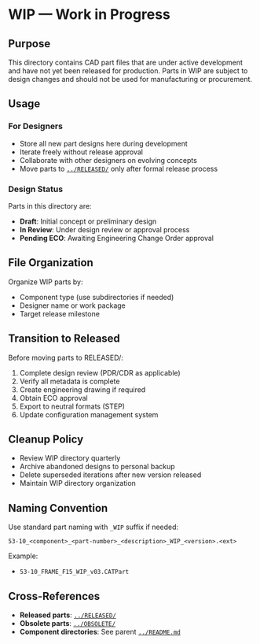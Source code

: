 # WIP — Work in Progress

## Purpose

This directory contains CAD part files that are under active development and have not yet been released for production. Parts in WIP are subject to design changes and should not be used for manufacturing or procurement.

## Usage

### For Designers
- Store all new part designs here during development
- Iterate freely without release approval
- Collaborate with other designers on evolving concepts
- Move parts to [`../RELEASED/`](../RELEASED/) only after formal release process

### Design Status
Parts in this directory are:
- **Draft**: Initial concept or preliminary design
- **In Review**: Under design review or approval process
- **Pending ECO**: Awaiting Engineering Change Order approval

## File Organization

Organize WIP parts by:
- Component type (use subdirectories if needed)
- Designer name or work package
- Target release milestone

## Transition to Released

Before moving parts to RELEASED/:
1. Complete design review (PDR/CDR as applicable)
2. Verify all metadata is complete
3. Create engineering drawing if required
4. Obtain ECO approval
5. Export to neutral formats (STEP)
6. Update configuration management system

## Cleanup Policy

- Review WIP directory quarterly
- Archive abandoned designs to personal backup
- Delete superseded iterations after new version released
- Maintain WIP directory organization

## Naming Convention

Use standard part naming with `_WIP` suffix if needed:
```
53-10_<component>_<part-number>_<description>_WIP_<version>.<ext>
```

Example:
- `53-10_FRAME_F15_WIP_v03.CATPart`

## Cross-References

- **Released parts**: [`../RELEASED/`](../RELEASED/)
- **Obsolete parts**: [`../OBSOLETE/`](../OBSOLETE/)
- **Component directories**: See parent [`../README.md`](../README.md)

